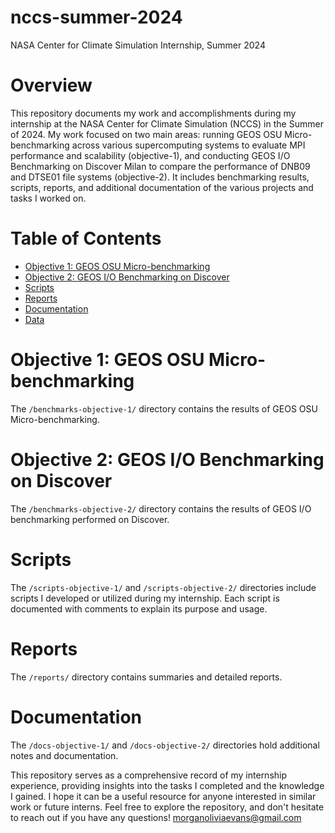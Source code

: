 # nccs-summer-2024
NASA Center for Climate Simulation Internship, Summer 2024

# Overview
This repository documents my work and accomplishments during my internship at the NASA Center for Climate Simulation (NCCS) in the Summer of 2024. My work focused on two main areas: running GEOS OSU Micro-benchmarking across various supercomputing systems to evaluate MPI performance and scalability (objective-1), and conducting GEOS I/O Benchmarking on Discover Milan to compare the performance of DNB09 and DTSE01 file systems (objective-2). It includes benchmarking results, scripts, reports, and additional documentation of the various projects and tasks I worked on. 

# Table of Contents
- [Objective 1: GEOS OSU Micro-benchmarking](#objective-1-geos-osu-micro-benchmarking)
- [Objective 2: GEOS I/O Benchmarking on Discover](#objective-2-geos-io-benchmarking)
- [Scripts](#scripts)
- [Reports](#reports)
- [Documentation](#documentation)
- [Data](#data)

# Objective 1: GEOS OSU Micro-benchmarking
The `/benchmarks-objective-1/` directory contains the results of GEOS OSU Micro-benchmarking.

# Objective 2: GEOS I/O Benchmarking on Discover
The `/benchmarks-objective-2/` directory contains the results of GEOS I/O benchmarking performed on Discover.

# Scripts
The `/scripts-objective-1/` and `/scripts-objective-2/` directories include scripts I developed or utilized during my internship. Each script is documented with comments to explain its purpose and usage.

# Reports
The `/reports/` directory contains summaries and detailed reports.

# Documentation
The `/docs-objective-1/` and `/docs-objective-2/` directories hold additional notes and documentation.

This repository serves as a comprehensive record of my internship experience, providing insights into the tasks I completed and the knowledge I gained. I hope it can be a useful resource for anyone interested in similar work or future interns.
Feel free to explore the repository, and don't hesitate to reach out if you have any questions!
morganoliviaevans@gmail.com 

